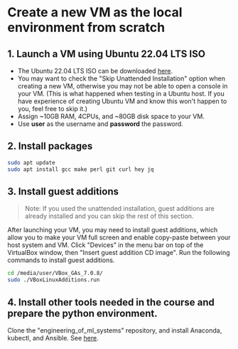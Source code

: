 # Create a new VM as the local environment from scratch
## 1. Launch a VM using Ubuntu 22.04 LTS ISO
- The Ubuntu 22.04 LTS ISO can be downloaded [here](https://ubuntu.com/download/desktop).
- You may want to check the "Skip Unattended Installation" option when creating a new VM, otherwise you may not be able to open a console in your VM. (This is what happened when testing in a Ubuntu host. If you have experience of creating Ubuntu VM and know this won't happen to you, feel free to skip it.)
- Assign ~10GB RAM, 4CPUs, and ~80GB disk space to your VM.
- Use **user** as the username and **password** the password.

## 2. Install packages
```bash
sudo apt update
sudo apt install gcc make perl git curl hey jq
```

## 3. Install guest additions
> Note: If you used the unattended installation, guest additions are already installed and you can skip the rest of this section. 

After launching your VM, you may need to install guest additions, which allow you to make your VM full screen and enable copy-paste between your host system and VM. Click "Devices" in the menu bar on top of the VirtualBox window, then "Insert guest addition CD image". Run the following commands to install guest additions.
```bash
cd /media/user/VBox_GAs_7.0.8/
sudo ./VBoxLinuxAdditions.run
```

## 4. Install other tools needed in the course and prepare the python environment.
Clone the "engineering_of_ml_systems" repository, and install Anaconda, kubectl, and Ansible. See [here](../docs/preparation_without_vm.md).
